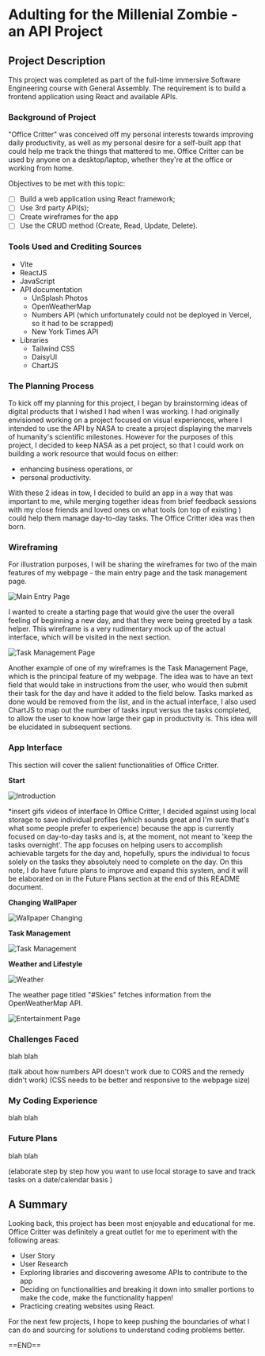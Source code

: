 # Adulting for the Millenial Zombie - an API Project 

## Project Description 

This project was completed as part of the full-time immersive Software Engineering course with General Assembly. The requirement is to build a frontend application using React and available APIs. 

### **Background of Project**
"Office Critter" was conceived off my personal interests towards improving daily productivity, as well as my personal desire for a self-built app that could help me track the things that mattered to me. Office Critter can be used by anyone on a desktop/laptop, whether they're at the office or working from home.

Objectives to be met with this topic:
- [ ] Build a web application using React framework;
- [ ] Use 3rd party API(s);
- [ ] Create wireframes for the app
- [ ] Use the CRUD method (Create, Read, Update, Delete).

### **Tools Used and Crediting Sources** 

- Vite 
- ReactJS 
- JavaScript 
- API documentation
  - UnSplash Photos
  - OpenWeatherMap
  - Numbers API (which unfortunately could not be deployed in Vercel, so it had to be scrapped)
  - New York Times API
- Libraries 
  - Tailwind CSS
  - DaisyUI
  - ChartJS 
### **The Planning Process**

To kick off my planning for this project, I began by brainstorming ideas of digital products that I wished I had when I was working. I had originally envisioned working on a project focused on visual experiences, where I intended to use the API by NASA to create a project displaying the marvels of humanity's scientific milestones. However for the purposes of this project, I decided to keep NASA as a pet project, so that I could work on building a work resource that would focus on either: 
- enhancing business operations, or
- personal productivity. 

With these 2 ideas in tow, I decided to build an app in a way that was important to me, while merging together ideas from brief feedback sessions with my close friends and loved ones on what tools (on top of existing ) could help them manage day-to-day tasks. The Office Critter idea was then born. 

### Wireframing 

For illustration purposes, I will be sharing the wireframes for two of the main features of my webpage - the main entry page and the task management page. 

![Main Entry Page](/Media/WireframeHomePage.JPG "Main Entry Page")

I wanted to create a starting page that would give the user the overall feeling of beginning a new day, and that they were being greeted by a task helper. This wireframe is a very rudimentary mock up of the actual interface, which will be visited in the next section. 

![Task Management Page](/Media/WireframeTaskPage.JPG "Task Management Page")

Another example of one of my wireframes is the Task Management Page, which is the principal feature of my webpage. The idea was to have an text field that would take in instructions from the user, who would then submit their task for the day and have it added to the field below. Tasks marked as done would be removed from the list, and in the actual interface, I also used ChartJS to map out the number of tasks input versus the tasks completed, to allow the user to know how large their gap in productivity is. This idea will be elucidated in subsequent sections.

### **App Interface** 

This section will cover the salient functionalities of Office Critter. 

**Start** 

![Introduction](/Media/StartIntro.gif "Introduction Page")

*insert gifs videos of interface
In Office Critter, I decided against using local storage to save individual profiles (which sounds great and I'm sure that's what some people prefer to experience) because the app is currently focused on day-to-day tasks and is, at the moment, not meant to 'keep the tasks overnight'. The app focuses on helping users to accomplish achievable targets for the day and, hopefully, spurs the individual to focus solely on the tasks they absolutely need to complete on the day. On this note, I do have future plans to improve and expand this system, and it will be elaborated on in the Future Plans section at the end of this README document. 

**Changing WallPaper**

![Wallpaper Changing](/Media/ChangeWallpaper.gif "How to change wallpaper")

**Task Management**

![Task Management](/Media/TasksAddition.gif "Adding and Managing Tasks")

**Weather and Lifestyle**

![Weather](/Media/WeatherPage.gif "Weather Page")

The weather page titled "#Skies" fetches information from the OpenWeatherMap API. 

![Entertainment Page](/Media/EntertainmentLifestyle.gif "Entertainment Page")
### **Challenges Faced**
blah blah

(talk about how numbers API doesn't work due to CORS and the remedy didn't work)
(CSS needs to be better and responsive to the webpage size)
### **My Coding Experience**

blah blah


### **Future Plans**

blah blah

(elaborate step by step how you want to use local storage to save and track tasks on a date/calendar basis )

## A Summary 

Looking back, this project has been most enjoyable and educational for me. Office Critter was definitely a great outlet for me to eperiment with the following areas:
- User Story
- User Research 
- Exploring libraries and discovering awesome APIs to contribute to the app
- Deciding on functionalities and breaking it down into smaller portions to make the code, make the functionality happen!
- Practicing creating websites using React.

For the next few projects, I hope to keep pushing the boundaries of what I can do and sourcing for solutions to understand coding problems better. 

==END==